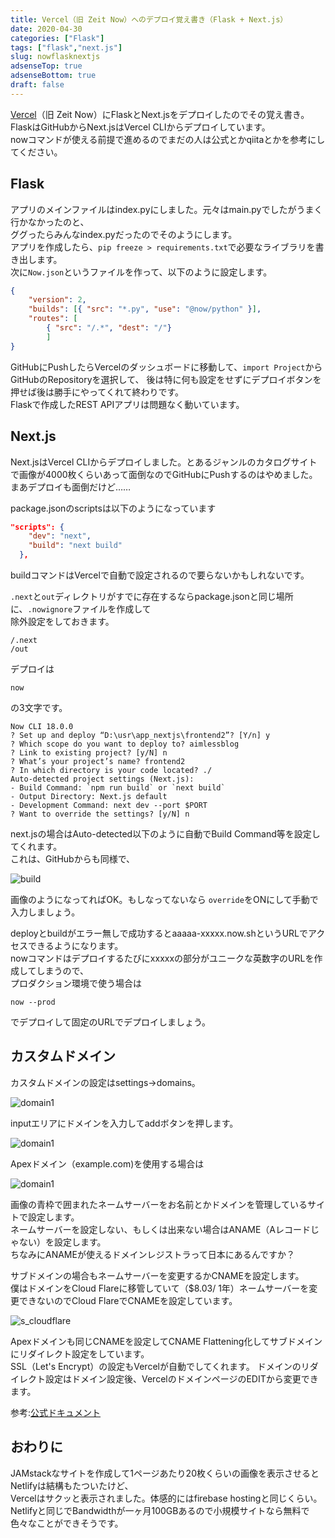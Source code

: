 ```yaml
---
title: Vercel（旧 Zeit Now）へのデプロイ覚え書き（Flask + Next.js）
date: 2020-04-30
categories: ["Flask"]
tags: ["flask","next.js"]
slug: nowflasknextjs
adsenseTop: true
adsenseBottom: true
draft: false
---
```


[Vercel](https://vercel.com/)（旧 Zeit Now）にFlaskとNext.jsをデプロイしたのでその覚え書き。  
FlaskはGitHubからNext.jsはVercel CLIからデプロイしています。  
nowコマンドが使える前提で進めるのでまだの人は公式とかqiitaとかを参考にしてください。

## Flask

アプリのメインファイルはindex.pyにしました。元々はmain.pyでしたがうまく行かなかったのと、  
ググったらみんなindex.pyだったのでそのようにします。  
アプリを作成したら、`pip freeze > requirements.txt`で必要なライブラリを書き出します。  
次に`Now.json`というファイルを作って、以下のように設定します。

```json
{
    "version": 2,
    "builds": [{ "src": "*.py", "use": "@now/python" }],
    "routes": [
        { "src": "/.*", "dest": "/"}
        ]
}
```

GitHubにPushしたらVercelのダッシュボードに移動して、`import Project`からGitHubのRepositoryを選択して、
後は特に何も設定をせずにデプロイボタンを押せば後は勝手にやってくれて終わりです。  
Flaskで作成したREST APIアプリは問題なく動いています。

## Next.js

Next.jsはVercel CLIからデプロイしました。とあるジャンルのカタログサイトで画像が4000枚くらいあって面倒なのでGitHubにPushするのはやめました。まあデプロイも面倒だけど……  

package.jsonのscriptsは以下のようになっています

```json
"scripts": {
    "dev": "next",
    "build": "next build"
  },
```

buildコマンドはVercelで自動で設定されるので要らないかもしれないです。  

`.next`と`out`ディレクトリがすでに存在するならpackage.jsonと同じ場所に、`.nowignore`ファイルを作成して  
除外設定をしておきます。

```
/.next
/out
```

デプロイは

```
now
```

の3文字です。

```
Now CLI 18.0.0
? Set up and deploy “D:\usr\app_nextjs\frontend2”? [Y/n] y
? Which scope do you want to deploy to? aimlessblog
? Link to existing project? [y/N] n
? What’s your project’s name? frontend2
? In which directory is your code located? ./
Auto-detected project settings (Next.js):
- Build Command: `npm run build` or `next build`
- Output Directory: Next.js default
- Development Command: next dev --port $PORT
? Want to override the settings? [y/N] n
```

next.jsの場合はAuto-detected以下のように自動でBuild Command等を設定してくれます。  
これは、GitHubからも同様で、

![build](../../../images/vercel.com.jpg)

画像のようになってればOK。もしなってないなら `override`をONにして手動で入力しましょう。  

deployとbuildがエラー無しで成功するとaaaaa-xxxxx.now.shというURLでアクセスできるようになります。  
nowコマンドはデプロイするたびにxxxxxの部分がユニークな英数字のURLを作成してしまうので、  
プロダクション環境で使う場合は

```
now --prod
```

でデプロイして固定のURLでデプロイしましょう。  

## カスタムドメイン

カスタムドメインの設定はsettings→domains。

![domain1](../../../images/vercel2.jpg)

inputエリアにドメインを入力してaddボタンを押します。

![domain1](../../../images/vercel3.jpg)

Apexドメイン（example.com)を使用する場合は

![domain1](../../../images/vercel4.jpg)

画像の青枠で囲まれたネームサーバーをお名前とかドメインを管理しているサイトで設定します。  
ネームサーバーを設定しない、もしくは出来ない場合はANAME（Aレコードじゃない）を設定します。  
ちなみにANAMEが使えるドメインレジストラって日本にあるんですか？  

サブドメインの場合もネームサーバーを変更するかCNAMEを設定します。  
僕はドメインをCloud Flareに移管していて（$8.03/ 1年）ネームサーバーを変更できないのでCloud FlareでCNAMEを設定しています。

![s_cloudflare](../../../images/s_cloudflare.jpg)

Apexドメインも同じCNAMEを設定してCNAME Flattening化してサブドメインにリダイレクト設定をしています。  
SSL（Let's Encrypt）の設定もVercelが自動でしてくれます。
ドメインのリダイレクト設定はドメイン設定後、VercelのドメインページのEDITから変更できます。  

参考:[公式ドキュメント](https://vercel.com/docs/v2/custom-domains)

## おわりに

JAMstackなサイトを作成して1ページあたり20枚くらいの画像を表示させるとNetlifyは結構もたついたけど、  
Vercelはサクッと表示されました。体感的にはfirebase hostingと同じくらい。  
Netlifyと同じでBandwidthが一ヶ月100GBあるので小規模サイトなら無料で色々なことができそうです。